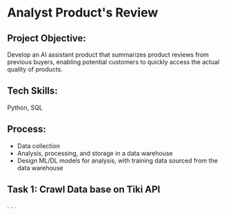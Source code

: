 # Analyst Product's Review

## Project Objective: 
Develop an AI assistant product that summarizes product reviews from previous buyers, enabling potential customers to quickly access the actual quality of products.

## Tech Skills: 
Python, SQL

## Process:
- Data collection
- Analysis, processing, and storage in a data warehouse
- Design ML/DL models for analysis, with training data sourced from the data warehouse

## Task 1: Crawl Data base on Tiki API
.
.
.
